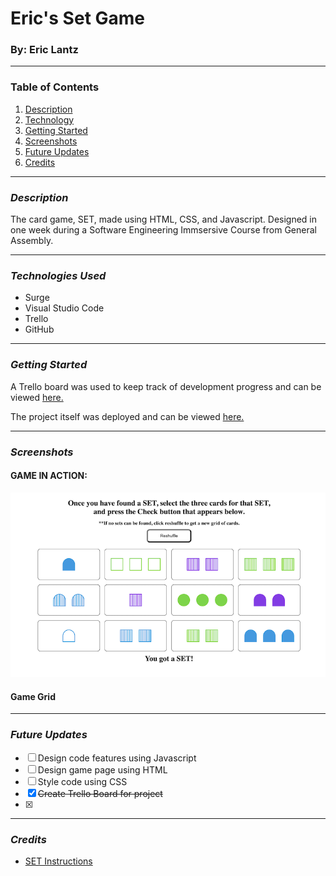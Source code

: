 # Eric's Set Game
### By: Eric Lantz
***

### **Table of Contents**
1. [Description](#description)
2. [Technology](#technology)
3. [Getting Started](#started)
4. [Screenshots](#screenshots)
5. [Future Updates](#updates)
6. [Credits](#updates)
***

### ***Description***
<a id="description"></a>
The card game, SET, made using HTML, CSS, and Javascript. Designed in one week during a Software Engineering Immsersive Course from General Assembly.

***
<a id="technology"></a>
### ***Technologies Used***
* Surge
* Visual Studio Code
* Trello
* GitHub

***
<a id="started"></a>
### ***Getting Started***


A Trello board was used to keep track of development progress and can be viewed [here.](https://trello.com/b/ocnCp31B)

The project itself was deployed and can be viewed [here.](https://readyset.surge.sh/)
***
### ***Screenshots***
<a id="screenshots"></a>

#### **GAME IN ACTION:**
![image](./Screen%20Shot%202022-03-11%20at%2011.43.16%20AM.png)
#### **Game Grid**

***
<a id="updates"></a>
### ***Future Updates***
- [ ] Design code features using Javascript
- [ ] Design game page using HTML
- [ ] Style code using CSS 
- [x] ~~Create Trello Board for project~~
- [x] 

***

### ***Credits***
<a id="credits"></a>
* [SET Instructions](https://www.ultraboardgames.com/set/game-rules.php)
